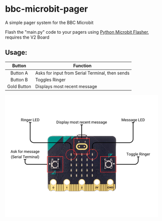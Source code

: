 # bbc-microbit-pager
A simple pager system for the BBC Microbit

Flash the "main.py" code to your pagers using [Python Microbit Flasher](https://python.microbit.org), requires the V2 Board


## Usage:

| Button | Function |
| :-----------: | ------------------------------------------ |
| Button A | Asks for input from Serial Terminal, then sends |
| Button B | Toggles Ringer |
| Gold Button | Displays most recent message |


<img src="diagram.png" width="500"></img>
